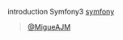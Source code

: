 introduction Symfony3
[symfony](https://symfony.com/doc/3.4/setup.html)
>[@MigueAJM](https://twitter.com/migueajm)
